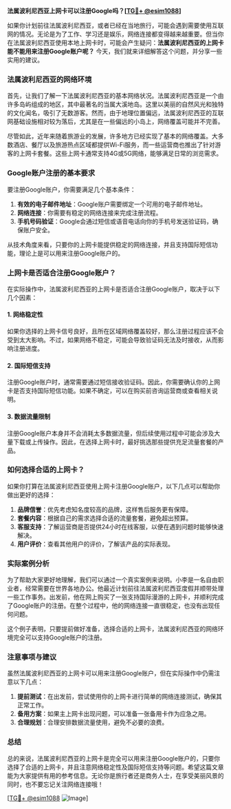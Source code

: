 **法属波利尼西亚上网卡可以注册Google吗？[[TG💪+ @esim1088](https://t.me/s/esim1088)]**

如果你计划前往法属波利尼西亚，或者已经在当地旅行，可能会遇到需要使用互联网的情况。无论是为了工作、学习还是娱乐，网络连接都变得越来越重要。但当你在法属波利尼西亚使用本地上网卡时，可能会产生疑问：**法属波利尼西亚的上网卡能不能用来注册Google账户呢？** 今天，我们就来详细解答这个问题，并分享一些实用的建议。

### 法属波利尼西亚的网络环境

首先，让我们了解一下法属波利尼西亚的基本网络状况。法属波利尼西亚是一个由许多岛屿组成的地区，其中最著名的当属大溪地岛。这里以美丽的自然风光和独特的文化闻名，吸引了无数游客。然而，由于地理位置偏远，法属波利尼西亚的互联网基础设施相对较为落后，尤其是在一些偏远的小岛上，网络覆盖可能并不完善。

尽管如此，近年来随着旅游业的发展，许多地方已经实现了基本的网络覆盖。大多数酒店、餐厅以及旅游热点区域都提供Wi-Fi服务，而一些运营商也推出了针对游客的上网卡套餐。这些上网卡通常支持4G或5G网络，能够满足日常的浏览需求。

### Google账户注册的基本要求

要注册Google账户，你需要满足几个基本条件：

1. **有效的电子邮件地址**：Google账户需要绑定一个可用的电子邮件地址。
2. **网络连接**：你需要有稳定的网络连接来完成注册流程。
3. **手机号码验证**：Google会通过短信或语音电话向你的手机号发送验证码，确保账户安全。

从技术角度来看，只要你的上网卡能提供稳定的网络连接，并且支持国际短信功能，理论上是可以用来注册Google账户的。

### 上网卡是否适合注册Google账户？

在实际操作中，法属波利尼西亚的上网卡是否适合注册Google账户，取决于以下几个因素：

#### 1. 网络稳定性

如果你选择的上网卡信号良好，且所在区域网络覆盖较好，那么注册过程应该不会受到太大影响。不过，如果网络不稳定，可能会导致验证码无法及时接收，从而影响注册进度。

#### 2. 国际短信支持

注册Google账户时，通常需要通过短信接收验证码。因此，你需要确认你的上网卡是否支持国际短信功能。如果不确定，可以在购买前咨询运营商或查看相关说明。

#### 3. 数据流量限制

注册Google账户本身并不会消耗太多数据流量，但后续使用过程中可能会涉及大量下载或上传操作。因此，在选择上网卡时，最好挑选那些提供充足流量套餐的产品。

### 如何选择合适的上网卡？

如果你打算在法属波利尼西亚使用上网卡注册Google账户，以下几点可以帮助你做出更好的选择：

1. **品牌信誉**：优先考虑知名度较高的品牌，这样售后服务更有保障。
2. **套餐内容**：根据自己的需求选择合适的流量套餐，避免超出预算。
3. **客服支持**：了解运营商是否提供24小时在线客服，以便在遇到问题时能够快速解决。
4. **用户评价**：查看其他用户的评价，了解该产品的实际表现。

### 实际案例分析

为了帮助大家更好地理解，我们可以通过一个真实案例来说明。小李是一名自由职业者，经常需要在世界各地办公。他最近计划前往法属波利尼西亚度假并顺带处理一些工作事务。出发前，他在网上购买了一张支持国际漫游的上网卡，并顺利完成了Google账户的注册。在整个过程中，他的网络连接一直很稳定，也没有出现任何问题。

这个例子表明，只要提前做好准备，选择合适的上网卡，法属波利尼西亚的网络环境完全可以支持Google账户的注册。

### 注意事项与建议

虽然法属波利尼西亚的上网卡可以用来注册Google账户，但在实际操作中仍需注意以下几点：

1. **提前测试**：在出发前，尝试使用你的上网卡进行简单的网络连接测试，确保其正常工作。
2. **备用方案**：如果主上网卡出现问题，可以准备一张备用卡作为应急之用。
3. **合理规划**：合理安排数据流量使用，避免不必要的浪费。

### 总结

总的来说，法属波利尼西亚的上网卡是完全可以用来注册Google账户的，只要你选择了合适的上网卡，并且注意网络稳定性及国际短信支持等问题。希望这篇文章能为大家提供有用的参考信息。无论你是旅行者还是商务人士，在享受美丽风景的同时，也不要忘记关注网络连接哦！

[[TG💪+ @esim1088](https://t.me/s/esim1088) ![Image](https://i.postimg.cc/4NQfJmqS/Snipaste-2025-05-13-00-14-12.png)]